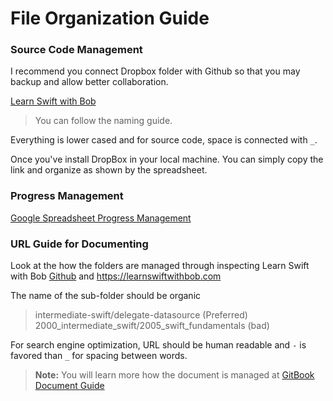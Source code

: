 # File Organization Guide

### Source Code Management
I recommend you connect Dropbox folder with Github so that you may backup and allow better collaboration.

[Learn Swift with Bob](https://www.dropbox.com/sh/jd1qxvciwiuiwsu/AADvYo-2rusI4LR-5q3t0nDca?dl=0)

> You can follow the naming guide.

Everything is lower cased and for source code, space is connected with `_`.

Once you've install DropBox in your local machine. You can simply copy the link and organize as shown by the spreadsheet.

### Progress Management
[Google Spreadsheet Progress Management](https://docs.google.com/spreadsheets/d/11-O3amCJin7L3N191H_D71evUunnEUmogyIbhzwP71M/edit?usp=sharing)

### URL Guide for Documenting
Look at the how the folders are managed through inspecting Learn Swift with Bob [Github](https://github.com/bobthedev/Course_Learn_Swift_with_Bob) and https://learnswiftwithbob.com

The name of the sub-folder should be organic
> intermediate-swift/delegate-datasource (Preferred)
> 2000_intermediate_swift/2005_swift_fundamentals (bad)

For search engine optimization, URL should be human readable and `-` is favored than `_` for spacing between words.

> **Note:** You will learn more how the document is managed at [GitBook Document Guide](/content/course-creation/gitbook-document-guide.md)
